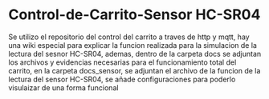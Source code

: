 # Control-de-Carrito-Sensor HC-SR04
Se utilizo el repositorio del control del carrito a traves de http y mqtt, hay una wiki especial para explicar la funcion realizada para la simulacion de la lectura del sesnor HC-SR04, ademas, dentro de la carpeta docs se adjuntan los archivos y evidencias necesarias para el funcionamiento total del carrito, en la carpeta docs_sensor, se adjuntan el archivo de la funcion de la lectura del sensor HC-SR04, se añade configuraciones para poderlo visulaizar de una forma funcional
